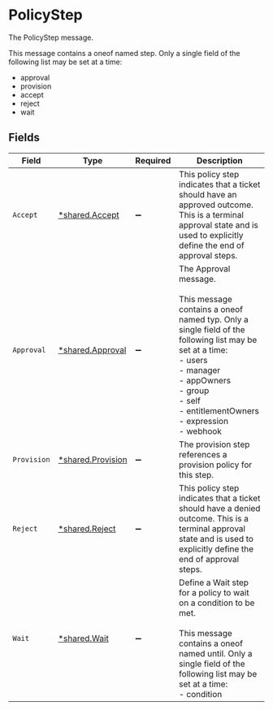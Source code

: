 # PolicyStep

The PolicyStep message.

This message contains a oneof named step. Only a single field of the following list may be set at a time:
  - approval
  - provision
  - accept
  - reject
  - wait



## Fields

| Field                                                                                                                                                                                                                                    | Type                                                                                                                                                                                                                                     | Required                                                                                                                                                                                                                                 | Description                                                                                                                                                                                                                              |
| ---------------------------------------------------------------------------------------------------------------------------------------------------------------------------------------------------------------------------------------- | ---------------------------------------------------------------------------------------------------------------------------------------------------------------------------------------------------------------------------------------- | ---------------------------------------------------------------------------------------------------------------------------------------------------------------------------------------------------------------------------------------- | ---------------------------------------------------------------------------------------------------------------------------------------------------------------------------------------------------------------------------------------- |
| `Accept`                                                                                                                                                                                                                                 | [*shared.Accept](../../../pkg/models/shared/accept.md)                                                                                                                                                                                   | :heavy_minus_sign:                                                                                                                                                                                                                       | This policy step indicates that a ticket should have an approved outcome. This is a terminal approval state and is used to explicitly define the end of approval steps.                                                                  |
| `Approval`                                                                                                                                                                                                                               | [*shared.Approval](../../../pkg/models/shared/approval.md)                                                                                                                                                                               | :heavy_minus_sign:                                                                                                                                                                                                                       | The Approval message.<br/><br/>This message contains a oneof named typ. Only a single field of the following list may be set at a time:<br/>  - users<br/>  - manager<br/>  - appOwners<br/>  - group<br/>  - self<br/>  - entitlementOwners<br/>  - expression<br/>  - webhook<br/> |
| `Provision`                                                                                                                                                                                                                              | [*shared.Provision](../../../pkg/models/shared/provision.md)                                                                                                                                                                             | :heavy_minus_sign:                                                                                                                                                                                                                       | The provision step references a provision policy for this step.                                                                                                                                                                          |
| `Reject`                                                                                                                                                                                                                                 | [*shared.Reject](../../../pkg/models/shared/reject.md)                                                                                                                                                                                   | :heavy_minus_sign:                                                                                                                                                                                                                       | This policy step indicates that a ticket should have a denied outcome. This is a terminal approval state and is used to explicitly define the end of approval steps.                                                                     |
| `Wait`                                                                                                                                                                                                                                   | [*shared.Wait](../../../pkg/models/shared/wait.md)                                                                                                                                                                                       | :heavy_minus_sign:                                                                                                                                                                                                                       | Define a Wait step for a policy to wait on a condition to be met.<br/><br/>This message contains a oneof named until. Only a single field of the following list may be set at a time:<br/>  - condition<br/>                             |